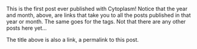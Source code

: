 <!-- metadata
title: A First Post
date: 2011/12/14
tags: [meta, examples]
-->

This is the first post ever published with Cytoplasm! Notice that the year and month, above, are links that take you to all the posts published in that year or month. The same goes for the tags. Not that there are any other posts here yet...

The title above is also a link, a permalink to this post.

